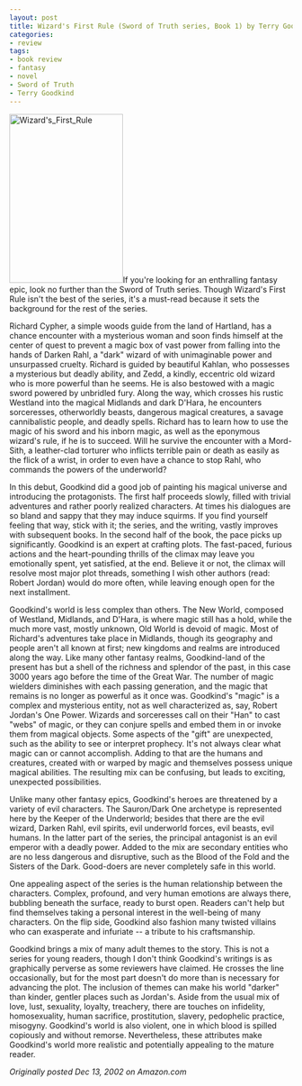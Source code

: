 ```yaml
---
layout: post
title: Wizard's First Rule (Sword of Truth series, Book 1) by Terry Goodkind
categories:
- review
tags:
- book review
- fantasy
- novel
- Sword of Truth
- Terry Goodkind
---
```

<img class="pull-left" title="Wizard's_First_Rule" src="https://dl.dropboxusercontent.com/u/52804626/images/Wizards_First_Rule-202x300.jpg" width="202" height="300" />If you're looking for an enthralling fantasy epic, look no further than the Sword of Truth series. Though Wizard's First Rule isn't the best of the series, it's a must-read because it sets the background for the rest of the series.

Richard Cypher, a simple woods guide from the land of Hartland, has a chance encounter with a mysterious woman and soon finds himself at the center of quest to prevent a magic box of vast power from falling into the hands of Darken Rahl, a "dark" wizard of with unimaginable power and unsurpassed cruelty. Richard is guided by beautiful Kahlan, who possesses a mysterious but deadly ability, and Zedd, a kindly, eccentric old wizard who is more powerful than he seems. He is also bestowed with a magic sword powered by unbridled fury. Along the way, which crosses his rustic Westland into the magical Midlands and dark D'Hara, he encounters sorceresses, otherworldly beasts, dangerous magical creatures, a savage cannibalistic people, and deadly spells. Richard has to learn how to use the magic of his sword and his inborn magic, as well as the eponymous wizard's rule, if he is to succeed. Will he survive the encounter with a Mord-Sith, a leather-clad torturer who inflicts terrible pain or death as easily as the flick of a wrist, in order to even have a chance to stop Rahl, who commands the powers of the underworld?

In this debut, Goodkind did a good job of painting his magical universe and introducing the protagonists. The first half proceeds slowly, filled with trivial adventures and rather poorly realized characters. At times his dialogues are so bland and sappy that they may induce squirms. If you find yourself feeling that way, stick with it; the series, and the writing, vastly improves with subsequent books. In the second half of the book, the pace picks up significantly. Goodkind is an expert at crafting plots. The fast-paced, furious actions and the heart-pounding thrills of the climax may leave you emotionally spent, yet satisfied, at the end. Believe it or not, the climax will resolve most major plot threads, something I wish other authors (read: Robert Jordan) would do more often, while leaving enough open for the next installment.

Goodkind's world is less complex than others. The New World, composed of Westland, Midlands, and D'Hara, is where magic still has a hold, while the much more vast, mostly unknown, Old World is devoid of magic. Most of Richard's adventures take place in Midlands, though its geography and people aren't all known at first; new kingdoms and realms are introduced along the way. Like many other fantasy realms, Goodkind-land of the present has but a shell of the richness and splendor of the past, in this case 3000 years ago before the time of the Great War. The number of magic wielders diminishes with each passing generation, and the magic that remains is no longer as powerful as it once was. Goodkind's "magic" is a complex and mysterious entity, not as well characterized as, say, Robert Jordan's One Power. Wizards and sorceresses call on their "Han" to cast "webs" of magic, or they can conjure spells and embed them in or invoke them from magical objects. Some aspects of the "gift" are unexpected, such as the ability to see or interpret prophecy. It's not always clear what magic can or cannot accomplish. Adding to that are the humans and creatures, created with or warped by magic and themselves possess unique magical abilities. The resulting mix can be confusing, but leads to exciting, unexpected possibilities.

Unlike many other fantasy epics, Goodkind's heroes are threatened by a variety of evil characters. The Sauron/Dark One archetype is represented here by the Keeper of the Underworld; besides that there are the evil wizard, Darken Rahl, evil spirits, evil underworld forces, evil beasts, evil humans. In the latter part of the series, the principal antagonist is an evil emperor with a deadly power. Added to the mix are secondary entities who are no less dangerous and disruptive, such as the Blood of the Fold and the Sisters of the Dark. Good-doers are never completely safe in this world.

One appealing aspect of the series is the human relationship between the characters. Complex, profound, and very human emotions are always there, bubbling beneath the surface, ready to burst open. Readers can't help but find themselves taking a personal interest in the well-being of many characters. On the flip side, Goodkind also fashion many twisted villains who can exasperate and infuriate -- a tribute to his craftsmanship.

Goodkind brings a mix of many adult themes to the story. This is not a series for young readers, though I don't think Goodkind's writings is as graphically perverse as some reviewers have claimed. He crosses the line occasionally, but for the most part doesn't do more than is necessary for advancing the plot. The inclusion of themes can make his world "darker" than kinder, gentler places such as Jordan's. Aside from the usual mix of love, lust, sexuality, loyalty, treachery, there are touches on infidelity, homosexuality, human sacrifice, prostitution, slavery, pedophelic practice, misogyny. Goodkind's world is also violent, one in which blood is spilled copiously and without remorse. Nevertheless, these attributes make Goodkind's world more realistic and potentially appealing to the mature reader.

*Originally posted Dec 13, 2002 on Amazon.com*
